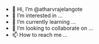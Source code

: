 - 👋 Hi, I’m @atharvrajelangote
- 👀 I’m interested in ...
- 🌱 I’m currently learning ...
- 💞️ I’m looking to collaborate on ...
- 📫 How to reach me ...

<!---
atharvrajelangote/atharvrajelangote is a ✨ special ✨ repository because its `README.md` (this file) appears on your GitHub profile.
You can click the Preview link to take a look at your changes.
--->
